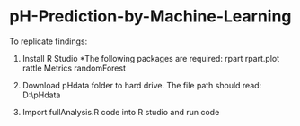 # pH-Prediction-by-Machine-Learning

To replicate findings:

1) Install R Studio
*The following packages are required:
  rpart
  rpart.plot
  rattle
  Metrics
  randomForest

2) Download pHdata folder to hard drive. The file path should read: D:\\pHdata

3) Import fullAnalysis.R code into R studio and run code

